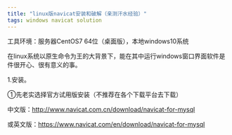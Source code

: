 ```yaml
---
title: "linux版navicat安装和破解（亲测汗水经验）"
tags: windows navicat solution
---
```


<script>
window.location.href='https://blog.csdn.net/superit401/article/details/78110079';
</script>

工具环境：服务器CentOS7 64位（桌面版），本地windows10系统

在linux系统以原生命令为王的大背景下，能在其中运行windows窗口界面软件是件很开心、很有意义的事。

1.安装。

①先老实选择官方试用版安装（不推荐在各个下载平台去下载）

中文版：http://www.navicat.com.cn/download/navicat-for-mysql

或英文版：https://www.navicat.com/en/download/navicat-for-mysql
